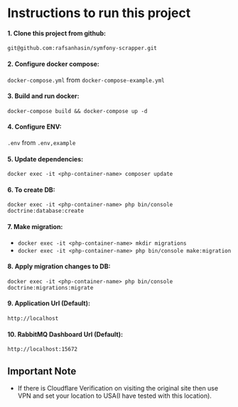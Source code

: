 # Instructions to run this project

#### 1. Clone this project from github:
`git@github.com:rafsanhasin/symfony-scrapper.git`

#### 2. Configure docker compose:
`docker-compose.yml` from `docker-compose-example.yml`

#### 3. Build and run docker:
`docker-compose build && docker-compose up -d`

#### 4. Configure ENV:
`.env` from `.env,example`

#### 5. Update dependencies:
`docker exec -it <php-container-name> composer update`

#### 6. To create DB: 
`docker exec -it <php-container-name> php bin/console doctrine:database:create`

#### 7. Make migration: 
* `docker exec -it <php-container-name> mkdir migrations`
* `docker exec -it <php-container-name> php bin/console make:migration`

#### 8. Apply migration changes to DB: 
`docker exec -it <php-container-name> php bin/console doctrine:migrations:migrate`

#### 9. Application Url (Default): 
`http://localhost`

#### 10. RabbitMQ Dashboard Url (Default): 
`http://localhost:15672`

## Important Note
* If there is Cloudflare Verification on visiting the original site then use VPN and set your
 location to USA(I have tested with this location).

